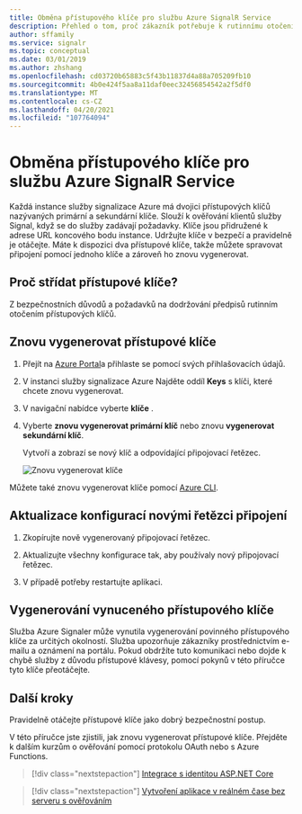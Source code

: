 ```yaml
---
title: Obměna přístupového klíče pro službu Azure SignalR Service
description: Přehled o tom, proč zákazník potřebuje k rutinnímu otočení přístupových klíčů a jak to udělat pomocí grafického uživatelského rozhraní Azure Portal a rozhraní příkazového řádku Azure CLI
author: sffamily
ms.service: signalr
ms.topic: conceptual
ms.date: 03/01/2019
ms.author: zhshang
ms.openlocfilehash: cd03720b65883c5f43b11837d4a88a705209fb10
ms.sourcegitcommit: 4b0e424f5aa8a11daf0eec32456854542a2f5df0
ms.translationtype: MT
ms.contentlocale: cs-CZ
ms.lasthandoff: 04/20/2021
ms.locfileid: "107764094"
---
```

# <a name="how-to-rotate-access-key-for-azure-signalr-service"></a>Obměna přístupového klíče pro službu Azure SignalR Service

Každá instance služby signalizace Azure má dvojici přístupových klíčů nazývaných primární a sekundární klíče. Slouží k ověřování klientů služby Signal, když se do služby zadávají požadavky. Klíče jsou přidružené k adrese URL koncového bodu instance. Udržujte klíče v bezpečí a pravidelně je otáčejte. Máte k dispozici dva přístupové klíče, takže můžete spravovat připojení pomocí jednoho klíče a zároveň ho znovu vygenerovat.

## <a name="why-rotate-access-keys"></a>Proč střídat přístupové klíče?

Z bezpečnostních důvodů a požadavků na dodržování předpisů rutinním otočením přístupových klíčů.

## <a name="regenerate-access-keys"></a>Znovu vygenerovat přístupové klíče

1. Přejít na [Azure Portal](https://portal.azure.com/)a přihlaste se pomocí svých přihlašovacích údajů.

1. V instanci služby signalizace Azure Najděte oddíl **Keys** s klíči, které chcete znovu vygenerovat.

1. V navigační nabídce vyberte **klíče** .

1. Vyberte **znovu vygenerovat primární klíč** nebo znovu **vygenerovat sekundární klíč**.

   Vytvoří a zobrazí se nový klíč a odpovídající připojovací řetězec.

   ![Znovu vygenerovat klíče](media/signalr-howto-key-rotation/regenerate-keys.png)

Můžete také znovu vygenerovat klíče pomocí [Azure CLI](/cli/azure/signalr/key#az_signalr_key_renew).

## <a name="update-configurations-with-new-connection-strings"></a>Aktualizace konfigurací novými řetězci připojení

1. Zkopírujte nově vygenerovaný připojovací řetězec.

1. Aktualizujte všechny konfigurace tak, aby používaly nový připojovací řetězec.

1. V případě potřeby restartujte aplikaci.

## <a name="forced-access-key-regeneration"></a>Vygenerování vynuceného přístupového klíče

Služba Azure Signaler může vynutila vygenerování povinného přístupového klíče za určitých okolností. Služba upozorňuje zákazníky prostřednictvím e-mailu a oznámení na portálu. Pokud obdržíte tuto komunikaci nebo dojde k chybě služby z důvodu přístupové klávesy, pomocí pokynů v této příručce tyto klíče přeotáčejte.

## <a name="next-steps"></a>Další kroky

Pravidelně otáčejte přístupové klíče jako dobrý bezpečnostní postup.

V této příručce jste zjistili, jak znovu vygenerovat přístupové klíče. Přejděte k dalším kurzům o ověřování pomocí protokolu OAuth nebo s Azure Functions.

> [!div class="nextstepaction"]
> [Integrace s identitou ASP.NET Core](./signalr-concept-authenticate-oauth.md)

> [!div class="nextstepaction"]
> [Vytvoření aplikace v reálném čase bez serveru s ověřováním](./signalr-tutorial-authenticate-azure-functions.md)